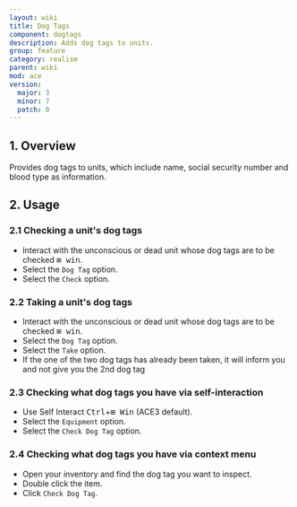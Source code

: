 ```yaml
---
layout: wiki
title: Dog Tags
component: dogtags
description: Adds dog tags to units.
group: feature
category: realism
parent: wiki
mod: ace
version:
  major: 3
  minor: 7
  patch: 0
---
```


## 1. Overview
Provides dog tags to units, which include name, social security number and blood type as information.

## 2. Usage

### 2.1 Checking a unit's dog tags
- Interact with the unconscious or dead unit whose dog tags are to be checked <kbd>⊞ win</kbd>.
- Select the `Dog Tag` option.
- Select the `Check` option.

### 2.2 Taking a unit's dog tags
- Interact with the unconscious or dead unit whose dog tags are to be checked <kbd>⊞ win</kbd>.
- Select the `Dog Tag` option.
- Select the `Take` option.
- If the one of the two dog tags has already been taken, it will inform you and not give you the 2nd dog tag

### 2.3 Checking what dog tags you have via self-interaction
- Use Self Interact <kbd>Ctrl</kbd>+<kbd>⊞&nbsp;Win</kbd> (ACE3 default).
- Select the `Equipment` option.
- Select the `Check Dog Tag` option.

### 2.4 Checking what dog tags you have via context menu
- Open your inventory and find the dog tag you want to inspect.
- Double click the item.
- Click `Check Dog Tag`.
